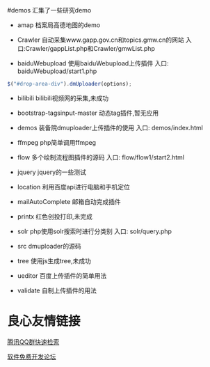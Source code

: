 #demos
    汇集了一些研究demo
    
- amap
    档案局高德地图的demo

- Crawler
    自动采集www.gapp.gov.cn和topics.gmw.cn的网站
    入口:Crawler/gappList.php和Crawler/gmwList.php

- baiduWebupload
    使用baiduWebupload上传插件
    入口: baiduWebupload/start1.php
````javascript
$("#drop-area-div").dmUploader(options);
````

- bilibili
    bilibili视频网的采集,未成功

- bootstrap-tagsinput-master
    动态tag插件,暂无应用

- demos
    装备院dmuploader上传插件的使用
    入口: demos/index.html

- ffmpeg
    php简单调用ffmpeg

- flow
    多个绘制流程图插件的源码
    入口: flow/flow1/start2.html

- jquery
    jquery的一些测试

- location
    利用百度api进行电脑和手机定位

- mailAutoComplete
    邮箱自动完成插件

- printx
    红色创投打印,未完成

- solr
    php使用solr搜索时进行分类别
    入口: solr/query.php

- src
    dmuploader的源码

- tree
    使用js生成tree,未成功

- ueditor
    百度上传插件的简单用法

- validate
    自制上传插件的用法


 # 良心友情链接

[腾讯QQ群快速检索](http://u.720life.cn/s/8cf73f7c)

[软件免费开发论坛](http://u.720life.cn/s/bbb01dc0)